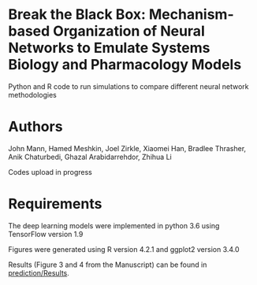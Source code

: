 # Break the Black Box: Mechanism-based Organization of Neural Networks to Emulate Systems Biology and Pharmacology Models 

Python and R code to run simulations to compare different neural network methodologies

# Authors

John Mann, Hamed Meshkin, Joel Zirkle, Xiaomei Han, Bradlee Thrasher, Anik Chaturbedi, Ghazal Arabidarrehdor, Zhihua Li

Codes upload in progress

# Requirements
The deep learning models were implemented in python 3.6 using TensorFlow version 1.9

Figures were generated using R version 4.2.1 and ggplot2 version 3.4.0

Results (Figure 3 and 4 from the Manuscript) can be found in [prediction/Results]([https://pages.github.com](https://github.com/FDA/Mechanistic-PK-PD-Model-to-Rescue-Opioid-Overdose/tree/Breaking-the-Black-Box-ML/prediction/Results)https://github.com/FDA/Mechanistic-PK-PD-Model-to-Rescue-Opioid-Overdose/tree/Breaking-the-Black-Box-ML/prediction/Results/).


